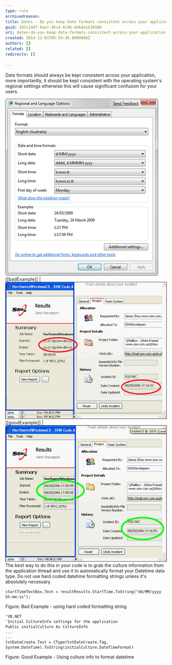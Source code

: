 ```yaml
---
type: rule
archivedreason: 
title: Dates - Do you keep Date formats consistent across your application?
guid: 192c14d7-9ae7-45c4-8cdb-de6da1b39580
uri: dates-do-you-keep-date-formats-consistent-across-your-application
created: 2014-12-01T05:59:36.0000000Z
authors: []
related: []
redirects: []

---
```


Date formats should always be kept consistent across your application, more importantly,                      it should be kept consistent with the operating system's regional settings otherwise                      this will cause significant confusion for your users.

<!--endintro-->

![Operating System's Regional Settings](../../assets/BetterInterface_RegionalSettings.jpg)
[[badExample]]
| ![Two screens with inconsistent date formats](../../assets/BadExampleDP.gif)
[[goodExample]]
| ![Two screens with consistent date formats](../../assets/GoodExampleDP.gif)
The best way to do this in your code is to grab the culture information from the application thread and use it to automatically format your Datetime data type. Do not use hard coded datetime formatting strings unless it's absolutely necessary.


```
startTimeTextBox.Text = resultResults.StartTime.ToString("dd/MM/yyyy hh:mm:ss");
```

Figure: Bad Example - using hard coded formatting string

```
'VB.NET
'Initial CultureInfo settings for the application
Public initialCulture As CultureInfo
...
...
txtDateCreate.Text = CType(txtDateCreate.Tag, System.DateTime).ToString(initialCulture.DateTimeFormat)
```

Figure: Good Example - Using culture info to format datetime
